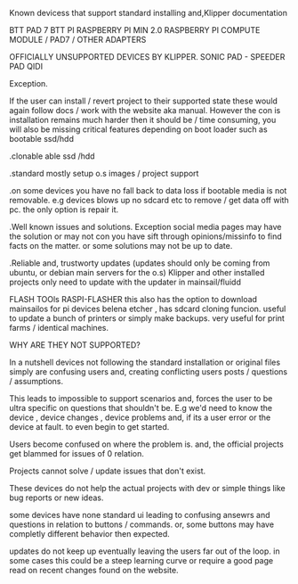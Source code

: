 Known devicess that support standard installing and,Klipper documentation 

BTT PAD 7 
BTT PI 
RASPBERRY PI MIN 2.0 
RASPBERRY PI COMPUTE MODULE / PAD7 / OTHER ADAPTERS 

OFFICIALLY UNSUPPORTED DEVICES BY KLIPPER. 
SONIC PAD - 
SPEEDER PAD 
QIDI 

Exception. 


If the user can install / revert project to their supported state these would again follow docs / work with the website aka manual. 
However the con is installation remains much harder then it should be / time consuming,  you will also be missing critical features depending on boot loader such as 
bootable ssd/hdd

.clonable able ssd /hdd 

.standard mostly setup o.s images / project support

.on some devices you have no fall back to data loss if bootable media is not removable. e.g devices blows up no sdcard etc to remove / get data off with pc. 
the only option is repair it. 


.Well known issues and solutions. Exception social media pages may have the solution or may not con you have sift through opinions/missinfo  to find facts on the matter. or some solutions may not be up to date.  


.Reliable and, trustworty updates  (updates should only be coming from ubuntu, or debian main servers for the o.s) Klipper and other installed projects only need to update with the updater in mainsail/fluidd


FLASH TOOls  RASPI-FLASHER this also has the option to download mainsailos for pi devices 
belena etcher , has sdcard cloning funcion. useful to update a bunch of printers or simply make backups. very useful for print farms / identical machines. 




WHY ARE THEY NOT SUPPORTED? 

In a nutshell devices not following the standard installation or original files simply are confusing users and, creating conflicting users posts / questions / assumptions. 


This leads to impossible to support scenarios and, forces the user to be ultra specific on questions that shouldn't be.  E.g we'd need to know the device , device changes , device problems and, if its a user error or the device at fault. 
to even begin to get started. 

Users become confused on where the problem is. and, the official projects get blammed for issues of 0 relation. 

Projects cannot solve / update issues that don't exist. 

These devices do not help the actual projects with dev or simple things like bug reports or new ideas. 

some devices have none standard ui leading to confusing ansewrs and questions in relation to buttons / commands. or, some buttons may have completly different behavior then expected. 

updates do not keep up eventually leaving the users far out of the loop. in some cases this could be a steep learning curve or require a good page read on recent changes found on the website. 

